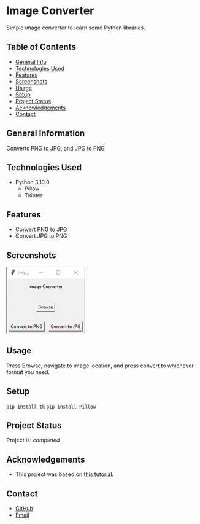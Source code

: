 # Image Converter

  Simple image converter to learn some Python libraries.

## Table of Contents

* [General Info](#general-information)
* [Technologies Used](#technologies-used)
* [Features](#features)
* [Screenshots](#screenshots)
* [Usage](#usage)
* [Setup](#setup)
* [Project Status](#project-status)
* [Acknowledgements](#acknowledgements)
* [Contact](#contact)

## General Information

  Converts PNG to JPG, and JPG to PNG

## Technologies Used

* Python 3.10.0
  * Pillow
  * Tkinter

## Features

* Convert PNG to JPG
* Convert JPG to PNG

## Screenshots

![Example screenshot](./img/screenshot.png)

## Usage

Press Browse, navigate to image location, and press convert to whichever format you need.

## Setup

`pip install tk`
`pip install Pillow`

## Project Status

Project is: _completed_

## Acknowledgements

* This project was based on [this tutorial](https://thecleverprogrammer.com/2020/12/02/image-converter-gui-with-python/).

## Contact

* [GitHub](https://github.com/ethan-pt)
* [Email](mailto:tubbeethan@gmail.com)
